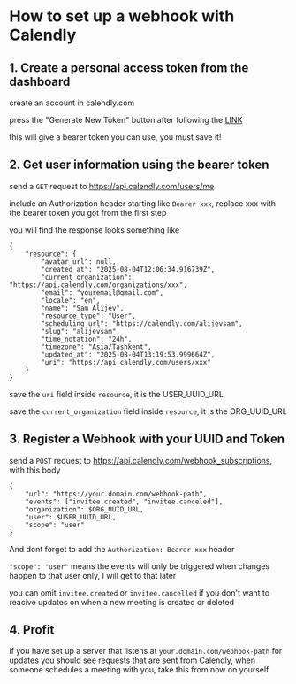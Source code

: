 # How to set up a webhook with Calendly

## 1. Create a personal access token from the dashboard

create an account in calendly.com

press the "Generate New Token" button after following the [LINK](https://calendly.com/integrations/api_webhooks)

this will give a bearer token you can use, you must save it!

## 2. Get user information using the bearer token

send a `GET` request to https://api.calendly.com/users/me

include an Authorization header starting like `Bearer xxx`, replace xxx with the bearer token you got from the first step

you will find the response looks something like

```
{
    "resource": {
        "avatar_url": null,
        "created_at": "2025-08-04T12:06:34.916739Z",
        "current_organization": "https://api.calendly.com/organizations/xxx",
        "email": "youremail@gmail.com",
        "locale": "en",
        "name": "Sam Alijev",
        "resource_type": "User",
        "scheduling_url": "https://calendly.com/alijevsam",
        "slug": "alijevsam",
        "time_notation": "24h",
        "timezone": "Asia/Tashkent",
        "updated_at": "2025-08-04T13:19:53.999664Z",
        "uri": "https://api.calendly.com/users/xxx"
    }
}
```

save the `uri` field inside `resource`, it is the USER_UUID_URL

save the `current_organization` field inside `resource`, it is the ORG_UUID_URL

## 3. Register a Webhook with your UUID and Token

send a `POST` request to https://api.calendly.com/webhook_subscriptions, with this body

```
{
    "url": "https://your.domain.com/webhook-path",
    "events": ["invitee.created", "invitee.canceled"],
    "organization": $ORG_UUID_URL,
    "user": $USER_UUID_URL,
    "scope": "user"
}
```
And dont forget to add the `Authorization: Bearer xxx` header

`"scope": "user"` means the events will only be triggered when changes happen to that user only, I will get to that later

you can omit `invitee.created` or `invitee.cancelled` if you don't want to reacive updates on when a new meeting is created or deleted

## 4. Profit

if you have set up a server that listens at `your.domain.com/webhook-path` for updates you should see requests that are sent from Calendly, when someone schedules a meeting with you, take this from now on yourself
